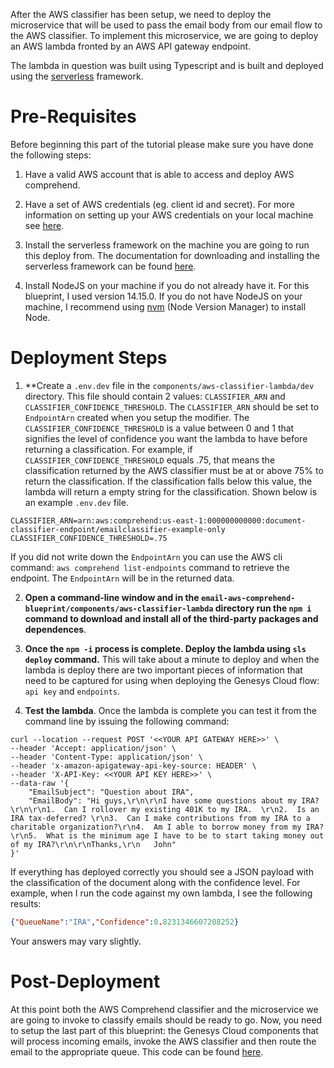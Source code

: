 After the AWS classifier has been setup, we need to deploy the microservice that will be used to pass the email body from our email flow to the AWS classifier. To implement this microservice, we are going to deploy an AWS lambda fronted by an AWS API gateway endpoint.

The lambda in question was built using Typescript and is built and deployed using the [serverless](https://www.serverless.com/) framework.

# Pre-Requisites
Before beginning this part of the tutorial please make sure you have done the following steps:

1. Have a valid AWS account that is able to access and deploy AWS comprehend. 

2. Have a set of AWS credentials (eg. client id and secret). For more information on setting up your AWS credentials on your local machine see [here](https://docs.aws.amazon.com/sdkref/latest/guide/creds-config-files.html).

3. Install the serverless framework on the machine you are going to run this deploy from. The documentation for downloading and installing the serverless framework can be found [here](https://www.serverless.com/framework/docs/getting-started/).

4. Install NodeJS on your machine if you do not already have it. For this blueprint, I used version 14.15.0. If you do not have NodeJS on your machine, I recommend using [nvm](https://github.com/nvm-sh/nvm) (Node Version Manager) to install Node.

# Deployment Steps

1. **Create a `.env.dev` file in the `components/aws-classifier-lambda/dev` directory.  This file should contain 2 values: `CLASSIFIER_ARN` and `CLASSIFIER_CONFIDENCE_THRESHOLD`.  The `CLASSIFIER_ARN` should be set to `EndpointArn` created when you setup the modifier.  The `CLASSIFIER_CONFIDENCE_THRESHOLD` is a value between 0 and 1 that signifies the level of confidence you want the lambda to have before returning a classification. For example, if `CLASSIFIER_CONFIDENCE_THRESHOLD` equals .75, that means the classification returned by the AWS classifier must be at or above 75% to return the classification. If the classification falls below this value, the lambda will return a empty string for the classification.  Shown below is an example `.env.dev` file.

```
CLASSIFIER_ARN=arn:aws:comprehend:us-east-1:000000000000:document-classifier-endpoint/emailclassifier-example-only
CLASSIFIER_CONFIDENCE_THRESHOLD=.75
```

If you did not write down the `EndpointArn` you can use the AWS cli command: `aws comprehend list-endpoints` command to retrieve the endpoint. The `EndpointArn` will be in the returned data.

2. **Open a command-line window and in the `email-aws-comprehend-blueprint/components/aws-classifier-lambda` directory run the `npm i` command to download and install all of the third-party packages and dependences**.  

3. **Once the `npm -i` process is complete. Deploy the lambda using `sls deploy` command.** This will take about a minute to deploy and when the lambda is deploy there are two important pieces of information that need to be captured for using when deploying the Genesys Cloud flow:  `api key` and `endpoints`.

4. **Test the lambda**.  Once the lambda is complete you can test it from the command line by issuing the following command:

```shell
curl --location --request POST '<<YOUR API GATEWAY HERE>>' \
--header 'Accept: application/json' \
--header 'Content-Type: application/json' \
--header 'x-amazon-apigateway-api-key-source: HEADER' \
--header 'X-API-Key: <<YOUR API KEY HERE>>' \
--data-raw '{
    "EmailSubject": "Question about IRA",
    "EmailBody": "Hi guys,\r\n\r\nI have some questions about my IRA?  \r\n\r\n1.  Can I rollover my existing 401K to my IRA.  \r\n2.  Is an IRA tax-deferred? \r\n3.  Can I make contributions from my IRA to a charitable organization?\r\n4.  Am I able to borrow money from my IRA?\r\n5.  What is the minimum age I have to be to start taking money out of my IRA?\r\n\r\nThanks,\r\n   John"
}'
```

If everything has deployed correctly you should see a JSON payload with the classification of the document along with the confidence level. For example, when I run the code against my own lambda, I see the following results:

```json
{"QueueName":"IRA","Confidence":0.8231346607208252}
```

Your answers may vary slightly.

# Post-Deployment
At this point both the AWS Comprehend classifier and the microservice we are going to invoke to classify emails should be ready to go. Now, you need to setup the last part of this blueprint: the Genesys Cloud components that will process incoming emails, invoke the AWS classifier and then route the email to the appropriate queue. This code can be found [here](../genesys_email_flow).
